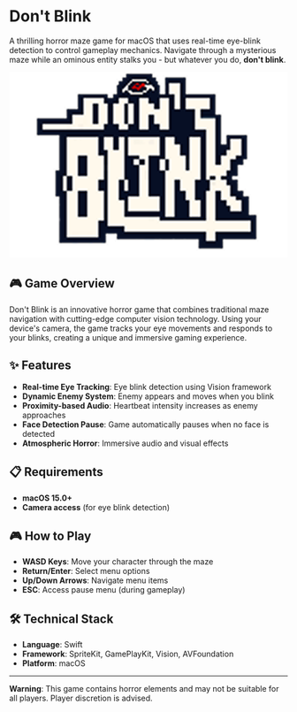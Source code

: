 # Don't Blink 

A thrilling horror maze game for macOS that uses real-time eye-blink detection to control gameplay mechanics. Navigate through a mysterious maze while an ominous entity stalks you - but whatever you do, **don't blink**.

![Game Logo](Assets.xcassets/DontBlink.imageset/DontBlink.png)

## 🎮 Game Overview

Don't Blink is an innovative horror game that combines traditional maze navigation with cutting-edge computer vision technology. Using your device's camera, the game tracks your eye movements and responds to your blinks, creating a unique and immersive gaming experience.

## ✨ Features

- **Real-time Eye Tracking**: Eye blink detection using Vision framework
- **Dynamic Enemy System**: Enemy appears and moves when you blink
- **Proximity-based Audio**: Heartbeat intensity increases as enemy approaches
- **Face Detection Pause**: Game automatically pauses when no face is detected
- **Atmospheric Horror**: Immersive audio and visual effects

## 📋 Requirements

- **macOS 15.0+**
- **Camera access** (for eye blink detection)

## 🎮 How to Play

- **WASD Keys**: Move your character through the maze
- **Return/Enter**: Select menu options
- **Up/Down Arrows**: Navigate menu items
- **ESC**: Access pause menu (during gameplay)

## 🛠️ Technical Stack

- **Language**: Swift
- **Framework**: SpriteKit, GamePlayKit, Vision, AVFoundation
- **Platform**: macOS

---

**Warning**: This game contains horror elements and may not be suitable for all players. Player discretion is advised.